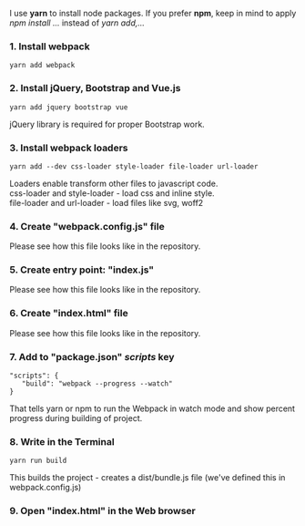 I use **yarn** to install node packages. 
If you prefer **npm**, keep in mind to apply _npm install ..._ instead of _yarn add,..._

### 1. Install webpack

`yarn add webpack`

### 2. Install jQuery, Bootstrap and Vue.js
`yarn add jquery bootstrap vue`

jQuery library is required for proper Bootstrap work.

### 3. Install webpack loaders

`yarn add --dev css-loader style-loader file-loader url-loader`

Loaders enable transform other files to javascript code.  
css-loader and style-loader - load css and inline style.  
file-loader and url-loader - load files like svg, woff2

### 4. Create "webpack.config.js" file 

Please see how this file looks like in the repository.

### 5. Create entry point: "index.js"

Please see how this file looks like in the repository.

### 6. Create "index.html" file

Please see how this file looks like in the repository.

### 7. Add to "package.json" _scripts_ key

```
"scripts": {
   "build": "webpack --progress --watch"
}
 ```

That tells yarn or npm to run the Webpack in watch mode and show percent progress during building of project.

### 8. Write in the Terminal 

`yarn run build`

This builds the project - creates a dist/bundle.js file (we've defined this in webpack.config.js)

### 9. Open "index.html" in the Web browser
